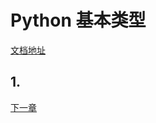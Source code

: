 # Python 基本类型
[文档地址](https://github.com/walter201230/Python/blob/master/Article/PythonBasis/python2/Preface.md)

## 1. 

[下一章](../part5-data/README.md)